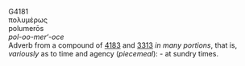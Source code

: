 G4181  
πολυμέρως  
polumerōs  
*pol-oo-mer‘-oce*  
Adverb from a compound of [4183](g4183) and [3313](g3313) *in* *many*
*portions*, that is, *variously* as to time and agency (*piecemeal*): -
at sundry times.  
